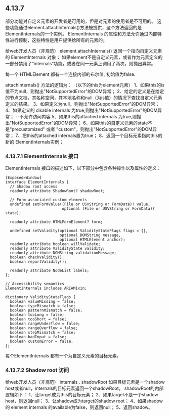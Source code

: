 ## 4.13.7
部分功能对自定义元素的开发者是可用的，但是对元素的使用者是不可用的。
这些功能通过element.attachInternals()方法被提供，这个方法返回的是ElementInternals的一个实例。
ElementInternals 的属性和方法允许通过内部特性进行控制，这些特性是用户提供给所有的元素的。

给web开发人员（非规范）
element.attachInternals()
返回一个指向自定义元素的 ElementInternals 对象；
如果element不是自定义元素，或者作为元素定义的一部分禁用了“internals”功能，或者在同一元素上调用了两次，则抛出异常。

每一个 HTMLElement 都有一个连接内部的布尔值, 初始值为false.

attachInternals() 方法的逻辑为：   （以下的this为element元素）
1、如果this的is值不为null，则抛出"NotSupportedError"的DOM异常；
2、给定的定义是在给定的节点文档，其名称空间，其本地名称和null（为is值）的情况下查找自定义元素定义的结果。
3、如果定义为null，则抛出"NotSupportedError"的DOM异常；
4、如果定义的 disable internals 为true,则抛出"NotSupportedError"的DOM异常； --不允许访问内容
5、如果this的attached internals 为true,则抛出"NotSupportedError"的DOM异常；
6、如果this的自定义元素的state不是"precustomized" 或者 "custom"，则抛出"NotSupportedError"的DOM异常；
7、把this的attached internals置为true；
8、返回一个目标元素指向this的新的 ElementInternals实例；

### 4.13.7.1 ElementInternals 接口
ElementInternals 接口的描述如下，以下部分中包含各种操作以及属性的定义：
```
[Exposed=Window]
interface ElementInternals {
  // Shadow root access
  readonly attribute ShadowRoot? shadowRoot;

  // Form-associated custom elements
  undefined setFormValue((File or USVString or FormData)? value,
                         optional (File or USVString or FormData)? state);

  readonly attribute HTMLFormElement? form;

  undefined setValidity(optional ValidityStateFlags flags = {},
                        optional DOMString message,
                        optional HTMLElement anchor);
  readonly attribute boolean willValidate;
  readonly attribute ValidityState validity;
  readonly attribute DOMString validationMessage;
  boolean checkValidity();
  boolean reportValidity();

  readonly attribute NodeList labels;
};

// Accessibility semantics
ElementInternals includes ARIAMixin;

dictionary ValidityStateFlags {
  boolean valueMissing = false;
  boolean typeMismatch = false;
  boolean patternMismatch = false;
  boolean tooLong = false;
  boolean tooShort = false;
  boolean rangeUnderflow = false;
  boolean rangeOverflow = false;
  boolean stepMismatch = false;
  boolean badInput = false;
  boolean customError = false;
};
```
每个ElementInternals 都有一个为自定义元素的目标元素。

### 4.13.7.2 Shadow root 访问
给web开发人员（非规范）
internals . shadowRoot
如果目标元素是一个shadow host或者null，internals的目标元素返回一个shadowRoot。
shadowRoot的内部逻辑如下：
1、让target成为this的目标元素；
2、如果target不是一个shadow host，则返回null；
3、让shadow成为target的shadow root；
4、如果shadow的 element internals 的available为false，则返回null；
5、返回shadow。
